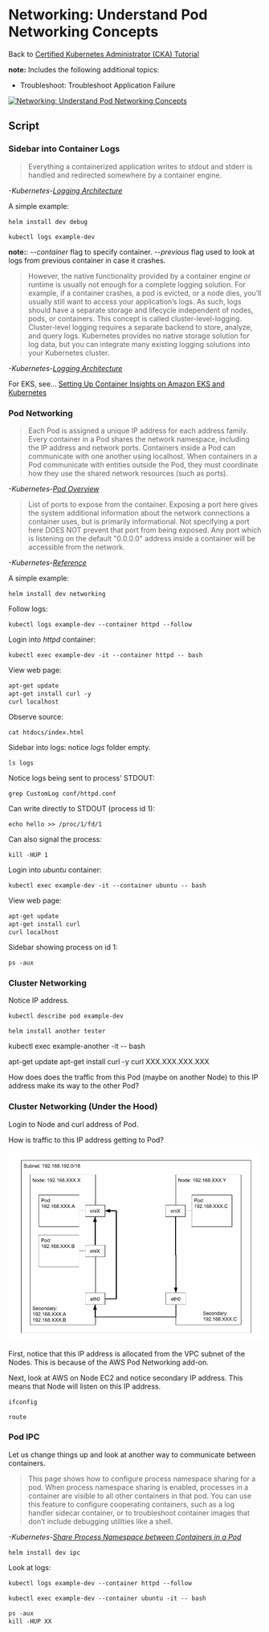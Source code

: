 # Networking: Understand Pod Networking Concepts

Back to [Certified Kubernetes Administrator (CKA) Tutorial](https://github.com/larkintuckerllc/k8s-cka-tutorial)

**note:** Includes the following additional topics:

* Troubleshoot: Troubleshoot Application Failure

[![Networking: Understand Pod Networking Concepts](http://img.youtube.com/vi/BnsNv8b3LzE/0.jpg)](https://youtu.be/BnsNv8b3LzE)

## Script

### Sidebar into Container Logs

> Everything a containerized application writes to stdout and stderr is handled and redirected somewhere by a container engine.

*-Kubernetes-[Logging Architecture](https://kubernetes.io/docs/concepts/cluster-administration/logging/)*

A simple example:

```plaintext
helm install dev debug
```

```plaintext
kubectl logs example-dev
```

**note:**: *--container* flag to specify container. *--previous* flag used to look at logs from previous container in case it crashes.

> However, the native functionality provided by a container engine or runtime is usually not enough for a complete logging solution. For example, if a container crashes, a pod is evicted, or a node dies, you’ll usually still want to access your application’s logs. As such, logs should have a separate storage and lifecycle independent of nodes, pods, or containers. This concept is called cluster-level-logging. Cluster-level logging requires a separate backend to store, analyze, and query logs. Kubernetes provides no native storage solution for log data, but you can integrate many existing logging solutions into your Kubernetes cluster.

*-Kubernetes-[Logging Architecture](https://kubernetes.io/docs/concepts/cluster-administration/logging/)*

For EKS, see... [Setting Up Container Insights on Amazon EKS and Kubernetes](https://docs.aws.amazon.com/AmazonCloudWatch/latest/monitoring/deploy-container-insights-EKS.html)

### Pod Networking

> Each Pod is assigned a unique IP address for each address family. Every container in a Pod shares the network namespace, including the IP address and network ports. Containers inside a Pod can communicate with one another using localhost. When containers in a Pod communicate with entities outside the Pod, they must coordinate how they use the shared network resources (such as ports).

*-Kubernetes-[Pod Overview](https://kubernetes.io/docs/concepts/workloads/pods/pod-overview/)*

> List of ports to expose from the container. Exposing a port here gives the system additional information about the network connections a container uses, but is primarily informational. Not specifying a port here DOES NOT prevent that port from being exposed. Any port which is listening on the default "0.0.0.0" address inside a container will be accessible from the network.

*-Kubernetes-[Reference](https://kubernetes.io/docs/reference/generated/kubernetes-api/v1.18/#podspec-v1-core)*

A simple example:

```plaintext
helm install dev networking
```

Follow logs:

```plaintext
kubectl logs example-dev --container httpd --follow
```

Login into *httpd* container:

```plaintext
kubectl exec example-dev -it --container httpd -- bash
```

View web page:

```plaintext
apt-get update
apt-get install curl -y
curl localhost
```

Observe source:

```plaintext
cat htdocs/index.html
```

Sidebar into logs: notice *logs* folder empty.

```plaintext
ls logs
```

Notice logs being sent to process' STDOUT:

```plaintext
grep CustomLog conf/httpd.conf
```

Can write directly to STDOUT (process id 1):

```plaintext
echo hello >> /proc/1/fd/1
```

Can also signal the process:

```plaintext
kill -HUP 1
```

Login into *ubuntu* container:

```plaintext
kubectl exec example-dev -it --container ubuntu -- bash
```

View web page:

```plaintext
apt-get update
apt-get install curl
curl localhost
```

Sidebar showing process on id 1:

```plaintext
ps -aux
```

### Cluster Networking

Notice IP address.

```plaintext
kubectl describe pod example-dev
```

```plaintext
helm install another tester
```

kubectl exec example-another -it -- bash

apt-get update
apt-get install curl -y
curl XXX.XXX.XXX.XXX

How does does the traffic from this Pod (maybe on another Node) to this IP address make its way to the other Pod?

### Cluster Networking (Under the Hood)

Login to Node and curl address of Pod.

How is traffic to this IP address getting to Pod?

![Network Diagram](network.png)

First, notice that this IP address is allocated from the VPC subnet of the Nodes. This is because of the AWS Pod Networking add-on.

Next, look at AWS on Node EC2 and notice secondary IP address.  This means that Node will listen on this IP address.

```plaintext
ifconfig
```

```plaintext
route
```

### Pod IPC

Let us change things up and look at another way to communicate between containers.

> This page shows how to configure process namespace sharing for a pod. When process namespace sharing is enabled, processes in a container are visible to all other containers in that pod.
> You can use this feature to configure cooperating containers, such as a log handler sidecar container, or to troubleshoot container images that don’t include debugging utilities like a shell.

*-Kubernetes-[Share Process Namespace between Containers in a Pod](https://kubernetes.io/docs/tasks/configure-pod-container/share-process-namespace/)*

```plaintext
helm install dev ipc
```

Look at logs:

```plaintext
kubectl logs example-dev --container httpd --follow
```

```plaintext
kubectl exec example-dev --container ubuntu -it -- bash
```

```plaintext
ps -aux
kill -HUP XX
```
